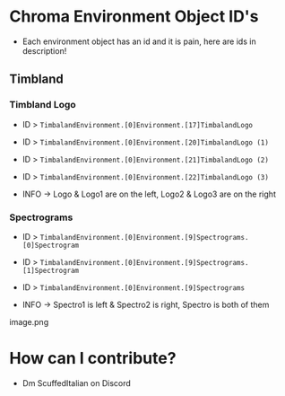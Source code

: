 # Chroma Environment Object ID's
* Each environment object has an id and it is pain, here are ids in description!

## Timbland

### Timbland Logo
* ID > `TimbalandEnvironment.[0]Environment.[17]TimbalandLogo`
* ID > `TimbalandEnvironment.[0]Environment.[20]TimbalandLogo (1)`
* ID > `TimbalandEnvironment.[0]Environment.[21]TimbalandLogo (2)`
* ID > `TimbalandEnvironment.[0]Environment.[22]TimbalandLogo (3)`

* INFO -> Logo & Logo1 are on the left, Logo2 & Logo3 are on the right

### Spectrograms
* ID > `TimbalandEnvironment.[0]Environment.[9]Spectrograms.[0]Spectrogram`
* ID > `TimbalandEnvironment.[0]Environment.[9]Spectrograms.[1]Spectrogram`
* ID > `TimbalandEnvironment.[0]Environment.[9]Spectrograms`

* INFO -> Spectro1 is left & Spectro2 is right, Spectro is both of them


image.png
# How can I contribute? 
* Dm ScuffedItalian on Discord